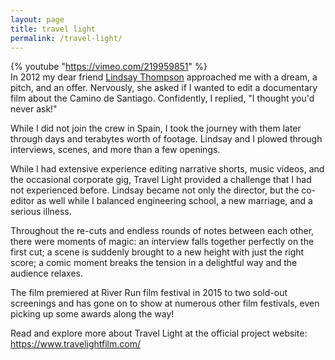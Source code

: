 ```yaml
---
layout: page
title: travel light
permalink: /travel-light/
---
```


{% youtube "https://vimeo.com/219959851" %}
<br/>
In 2012 my dear friend [Lindsay Thompson](http://www.suchtalltales.com/) 
approached me with a dream, a pitch, and an offer.
Nervously, she asked if I wanted to edit a documentary film about the Camino de Santiago.
Confidently, I replied, "I thought you'd never ask!"

While I did not join the crew in Spain, I took the journey with them later through days and terabytes worth 
of footage. Lindsay and I plowed through interviews, scenes, and more than a few openings.

While I had extensive experience editing narrative shorts, music videos, and the occasional corporate gig,
Travel Light provided a challenge that I had not experienced before. Lindsay became not only the director,
but the co-editor as well while I balanced engineering school, a new marriage, and a serious illness. 

Throughout the re-cuts and endless rounds of notes between each other, there were moments of magic: 
an interview falls together perfectly on the first cut; a scene is suddenly brought to a new height
with just the right score; a comic moment breaks the tension in a delightful way and the audience
relaxes.

The film premiered at River Run film festival in 2015 to two sold-out screenings and has gone on
to show at numerous other film festivals, even picking up some awards along the way!

Read and explore more about Travel Light at the official project website: <https://www.travelightfilm.com/>